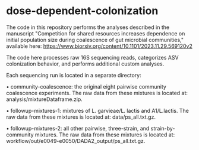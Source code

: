 # dose-dependent-colonization

The code in this repository performs the analyses described in the manuscript "Competition for shared resources increases dependence on initial population size during coalescence of gut microbial communities," available here: https://www.biorxiv.org/content/10.1101/2023.11.29.569120v2

The code here processes raw 16S sequencing reads, categorizes ASV colonization behavior, and performs additional custom analyses.

Each sequencing run is located in a separate directory:

•	 community-coalescence: the original eight pairwise community coalescence experiments. The raw data from these mixtures is located at: analysis/mixtureDataframe.zip.

•	 followup-mixtures-1: mixtures of L. garvieae/L. lactis and A1/L.lactis. The raw data from these mixtures is located at: data/ps_all.txt.gz.

•	 followup-mixtures-2: all other pairwise,  three-strain, and strain-by-community mixtures. The raw data from  these mixtures is located at: workflow/out/e0049-e0050/DADA2_output/ps_all.txt.gz.
